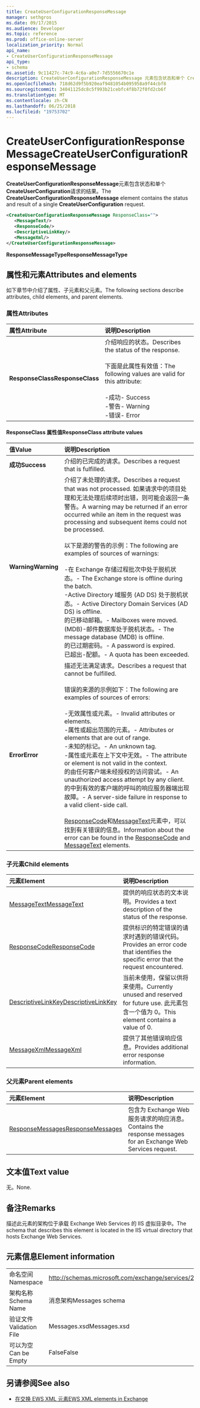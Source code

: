 ```yaml
---
title: CreateUserConfigurationResponseMessage
manager: sethgros
ms.date: 09/17/2015
ms.audience: Developer
ms.topic: reference
ms.prod: office-online-server
localization_priority: Normal
api_name:
- CreateUserConfigurationResponseMessage
api_type:
- schema
ms.assetid: 9c11427c-74c9-4c6a-a0e7-7d5556670c1e
description: CreateUserConfigurationResponseMessage 元素包含状态和单个 CreateUserConfiguration 请求的结果。
ms.openlocfilehash: 718d62d9f5b920eaf9481054b095958a9f44cbf8
ms.sourcegitcommit: 34041125dc8c5f993b21cebfc4f8b72f0fd2cb6f
ms.translationtype: MT
ms.contentlocale: zh-CN
ms.lasthandoff: 06/25/2018
ms.locfileid: "19753702"
---
```

# <a name="createuserconfigurationresponsemessage"></a><span data-ttu-id="18a29-103">CreateUserConfigurationResponseMessage</span><span class="sxs-lookup"><span data-stu-id="18a29-103">CreateUserConfigurationResponseMessage</span></span>

<span data-ttu-id="18a29-104">**CreateUserConfigurationResponseMessage**元素包含状态和单个**CreateUserConfiguration**请求的结果。</span><span class="sxs-lookup"><span data-stu-id="18a29-104">The **CreateUserConfigurationResponseMessage** element contains the status and result of a single **CreateUserConfiguration** request.</span></span> 
  
```xml
<CreateUserConfigurationResponseMessage ResponseClass="">
   <MessageText/>
   <ResponseCode/>
   <DescriptiveLinkKey/>
   <MessageXml/>
</CreateUserConfigurationResponseMessage>
```

<span data-ttu-id="18a29-105">**ResponseMessageType**</span><span class="sxs-lookup"><span data-stu-id="18a29-105">**ResponseMessageType**</span></span>

## <a name="attributes-and-elements"></a><span data-ttu-id="18a29-106">属性和元素</span><span class="sxs-lookup"><span data-stu-id="18a29-106">Attributes and elements</span></span>

<span data-ttu-id="18a29-107">如下章节中介绍了属性、子元素和父元素。</span><span class="sxs-lookup"><span data-stu-id="18a29-107">The following sections describe attributes, child elements, and parent elements.</span></span>
  
### <a name="attributes"></a><span data-ttu-id="18a29-108">属性</span><span class="sxs-lookup"><span data-stu-id="18a29-108">Attributes</span></span>

|<span data-ttu-id="18a29-109">**属性**</span><span class="sxs-lookup"><span data-stu-id="18a29-109">**Attribute**</span></span>|<span data-ttu-id="18a29-110">**说明**</span><span class="sxs-lookup"><span data-stu-id="18a29-110">**Description**</span></span>|
|:-----|:-----|
|<span data-ttu-id="18a29-111">**ResponseClass**</span><span class="sxs-lookup"><span data-stu-id="18a29-111">**ResponseClass**</span></span> <br/> | <span data-ttu-id="18a29-112">介绍响应的状态。</span><span class="sxs-lookup"><span data-stu-id="18a29-112">Describes the status of the response.</span></span><br/><br/><span data-ttu-id="18a29-113">下面是此属性有效值：</span><span class="sxs-lookup"><span data-stu-id="18a29-113">The following values are valid for this attribute:</span></span>  <br/><br/><span data-ttu-id="18a29-114">-成功</span><span class="sxs-lookup"><span data-stu-id="18a29-114">-  Success</span></span>  <br/><span data-ttu-id="18a29-115">-警告</span><span class="sxs-lookup"><span data-stu-id="18a29-115">-  Warning</span></span>  <br/><span data-ttu-id="18a29-116">-错误</span><span class="sxs-lookup"><span data-stu-id="18a29-116">-  Error</span></span>  <br/> |
   
#### <a name="responseclass-attribute-values"></a><span data-ttu-id="18a29-117">ResponseClass 属性值</span><span class="sxs-lookup"><span data-stu-id="18a29-117">ResponseClass attribute values</span></span>

|<span data-ttu-id="18a29-118">**值**</span><span class="sxs-lookup"><span data-stu-id="18a29-118">**Value**</span></span>|<span data-ttu-id="18a29-119">**说明**</span><span class="sxs-lookup"><span data-stu-id="18a29-119">**Description**</span></span>|
|:-----|:-----|
|<span data-ttu-id="18a29-120">**成功**</span><span class="sxs-lookup"><span data-stu-id="18a29-120">**Success**</span></span> <br/> |<span data-ttu-id="18a29-121">介绍的已完成的请求。</span><span class="sxs-lookup"><span data-stu-id="18a29-121">Describes a request that is fulfilled.</span></span>  <br/> |
|<span data-ttu-id="18a29-122">**Warning**</span><span class="sxs-lookup"><span data-stu-id="18a29-122">**Warning**</span></span> <br/> | <span data-ttu-id="18a29-123">介绍了未处理的请求。</span><span class="sxs-lookup"><span data-stu-id="18a29-123">Describes a request that was not processed.</span></span> <span data-ttu-id="18a29-124">如果请求中的项目处理和无法处理后续项时出错，则可能会返回一条警告。</span><span class="sxs-lookup"><span data-stu-id="18a29-124">A warning may be returned if an error occurred while an item in the request was processing and subsequent items could not be processed.</span></span><br/><br/> <span data-ttu-id="18a29-125">以下是源的警告的示例：</span><span class="sxs-lookup"><span data-stu-id="18a29-125">The following are examples of sources of warnings:</span></span>  <br/><br/><span data-ttu-id="18a29-126">-在 Exchange 存储过程批次中处于脱机状态。</span><span class="sxs-lookup"><span data-stu-id="18a29-126">-  The Exchange store is offline during the batch.</span></span>  <br/><span data-ttu-id="18a29-127">-Active Directory 域服务 (AD DS) 处于脱机状态。</span><span class="sxs-lookup"><span data-stu-id="18a29-127">-  Active Directory Domain Services (AD DS) is offline.</span></span>  <br/><span data-ttu-id="18a29-128">的已移动邮箱。</span><span class="sxs-lookup"><span data-stu-id="18a29-128">-  Mailboxes were moved.</span></span>  <br/><span data-ttu-id="18a29-129">(MDB)-邮件数据库处于脱机状态。</span><span class="sxs-lookup"><span data-stu-id="18a29-129">-  The message database (MDB) is offline.</span></span>  <br/><span data-ttu-id="18a29-130">的已过期密码。</span><span class="sxs-lookup"><span data-stu-id="18a29-130">-  A password is expired.</span></span>  <br/><span data-ttu-id="18a29-131">已超出-配额。</span><span class="sxs-lookup"><span data-stu-id="18a29-131">-  A quota has been exceeded.</span></span>  <br/> |
|<span data-ttu-id="18a29-132">**Error**</span><span class="sxs-lookup"><span data-stu-id="18a29-132">**Error**</span></span> <br/> | <span data-ttu-id="18a29-133">描述无法满足请求。</span><span class="sxs-lookup"><span data-stu-id="18a29-133">Describes a request that cannot be fulfilled.</span></span><br/><br/> <span data-ttu-id="18a29-134">错误的来源的示例如下：</span><span class="sxs-lookup"><span data-stu-id="18a29-134">The following are examples of sources of errors:</span></span>  <br/><br/><span data-ttu-id="18a29-135">-无效属性或元素。</span><span class="sxs-lookup"><span data-stu-id="18a29-135">-  Invalid attributes or elements.</span></span>  <br/><span data-ttu-id="18a29-136">-属性或超出范围的元素。</span><span class="sxs-lookup"><span data-stu-id="18a29-136">-  Attributes or elements that are out of range.</span></span>  <br/><span data-ttu-id="18a29-137">-未知的标记。</span><span class="sxs-lookup"><span data-stu-id="18a29-137">-  An unknown tag.</span></span>  <br/><span data-ttu-id="18a29-138">-属性或元素在上下文中无效。</span><span class="sxs-lookup"><span data-stu-id="18a29-138">-  The attribute or element is not valid in the context.</span></span>  <br/><span data-ttu-id="18a29-139">的由任何客户端未经授权的访问尝试。</span><span class="sxs-lookup"><span data-stu-id="18a29-139">-  An unauthorized access attempt by any client.</span></span>  <br/><span data-ttu-id="18a29-140">的中到有效的客户端的呼叫的响应服务器端出现故障。</span><span class="sxs-lookup"><span data-stu-id="18a29-140">-  A server-side failure in response to a valid client-side call.</span></span><br/><br/>  <span data-ttu-id="18a29-141">[ResponseCode](responsecode.md)和[MessageText](messagetext.md)元素中，可以找到有关错误的信息。</span><span class="sxs-lookup"><span data-stu-id="18a29-141">Information about the error can be found in the [ResponseCode](responsecode.md) and [MessageText](messagetext.md) elements.</span></span>  <br/> |
   
### <a name="child-elements"></a><span data-ttu-id="18a29-142">子元素</span><span class="sxs-lookup"><span data-stu-id="18a29-142">Child elements</span></span>

|<span data-ttu-id="18a29-143">**元素**</span><span class="sxs-lookup"><span data-stu-id="18a29-143">**Element**</span></span>|<span data-ttu-id="18a29-144">**说明**</span><span class="sxs-lookup"><span data-stu-id="18a29-144">**Description**</span></span>|
|:-----|:-----|
|[<span data-ttu-id="18a29-145">MessageText</span><span class="sxs-lookup"><span data-stu-id="18a29-145">MessageText</span></span>](messagetext.md) <br/> |<span data-ttu-id="18a29-146">提供的响应状态的文本说明。</span><span class="sxs-lookup"><span data-stu-id="18a29-146">Provides a text description of the status of the response.</span></span>  <br/> |
|[<span data-ttu-id="18a29-147">ResponseCode</span><span class="sxs-lookup"><span data-stu-id="18a29-147">ResponseCode</span></span>](responsecode.md) <br/> |<span data-ttu-id="18a29-148">提供标识的特定错误的请求时遇到的错误代码。</span><span class="sxs-lookup"><span data-stu-id="18a29-148">Provides an error code that identifies the specific error that the request encountered.</span></span>  <br/> |
|[<span data-ttu-id="18a29-149">DescriptiveLinkKey</span><span class="sxs-lookup"><span data-stu-id="18a29-149">DescriptiveLinkKey</span></span>](descriptivelinkkey.md) <br/> |<span data-ttu-id="18a29-150">当前未使用，保留以供将来使用。</span><span class="sxs-lookup"><span data-stu-id="18a29-150">Currently unused and reserved for future use.</span></span> <span data-ttu-id="18a29-151">此元素包含一个值为 0。</span><span class="sxs-lookup"><span data-stu-id="18a29-151">This element contains a value of 0.</span></span>  <br/> |
|[<span data-ttu-id="18a29-152">MessageXml</span><span class="sxs-lookup"><span data-stu-id="18a29-152">MessageXml</span></span>](messagexml.md) <br/> |<span data-ttu-id="18a29-153">提供了其他错误响应信息。</span><span class="sxs-lookup"><span data-stu-id="18a29-153">Provides additional error response information.</span></span>  <br/> |
   
### <a name="parent-elements"></a><span data-ttu-id="18a29-154">父元素</span><span class="sxs-lookup"><span data-stu-id="18a29-154">Parent elements</span></span>

|<span data-ttu-id="18a29-155">**元素**</span><span class="sxs-lookup"><span data-stu-id="18a29-155">**Element**</span></span>|<span data-ttu-id="18a29-156">**说明**</span><span class="sxs-lookup"><span data-stu-id="18a29-156">**Description**</span></span>|
|:-----|:-----|
|[<span data-ttu-id="18a29-157">ResponseMessages</span><span class="sxs-lookup"><span data-stu-id="18a29-157">ResponseMessages</span></span>](responsemessages.md) <br/> |<span data-ttu-id="18a29-158">包含为 Exchange Web 服务请求的响应消息。</span><span class="sxs-lookup"><span data-stu-id="18a29-158">Contains the response messages for an Exchange Web Services request.</span></span>  <br/> |
   
## <a name="text-value"></a><span data-ttu-id="18a29-159">文本值</span><span class="sxs-lookup"><span data-stu-id="18a29-159">Text value</span></span>

<span data-ttu-id="18a29-160">无。</span><span class="sxs-lookup"><span data-stu-id="18a29-160">None.</span></span>
  
## <a name="remarks"></a><span data-ttu-id="18a29-161">备注</span><span class="sxs-lookup"><span data-stu-id="18a29-161">Remarks</span></span>

<span data-ttu-id="18a29-162">描述此元素的架构位于承载 Exchange Web Services 的 IIS 虚拟目录中。</span><span class="sxs-lookup"><span data-stu-id="18a29-162">The schema that describes this element is located in the IIS virtual directory that hosts Exchange Web Services.</span></span>
  
## <a name="element-information"></a><span data-ttu-id="18a29-163">元素信息</span><span class="sxs-lookup"><span data-stu-id="18a29-163">Element information</span></span>

|||
|:-----|:-----|
|<span data-ttu-id="18a29-164">命名空间</span><span class="sxs-lookup"><span data-stu-id="18a29-164">Namespace</span></span>  <br/> |http://schemas.microsoft.com/exchange/services/2006/messages  <br/> |
|<span data-ttu-id="18a29-165">架构名称</span><span class="sxs-lookup"><span data-stu-id="18a29-165">Schema Name</span></span>  <br/> |<span data-ttu-id="18a29-166">消息架构</span><span class="sxs-lookup"><span data-stu-id="18a29-166">Messages schema</span></span>  <br/> |
|<span data-ttu-id="18a29-167">验证文件</span><span class="sxs-lookup"><span data-stu-id="18a29-167">Validation File</span></span>  <br/> |<span data-ttu-id="18a29-168">Messages.xsd</span><span class="sxs-lookup"><span data-stu-id="18a29-168">Messages.xsd</span></span>  <br/> |
|<span data-ttu-id="18a29-169">可以为空</span><span class="sxs-lookup"><span data-stu-id="18a29-169">Can be Empty</span></span>  <br/> |<span data-ttu-id="18a29-170">False</span><span class="sxs-lookup"><span data-stu-id="18a29-170">False</span></span>  <br/> |
   
## <a name="see-also"></a><span data-ttu-id="18a29-171">另请参阅</span><span class="sxs-lookup"><span data-stu-id="18a29-171">See also</span></span>

- [<span data-ttu-id="18a29-172">在交换 EWS XML 元素</span><span class="sxs-lookup"><span data-stu-id="18a29-172">EWS XML elements in Exchange</span></span>](ews-xml-elements-in-exchange.md)

